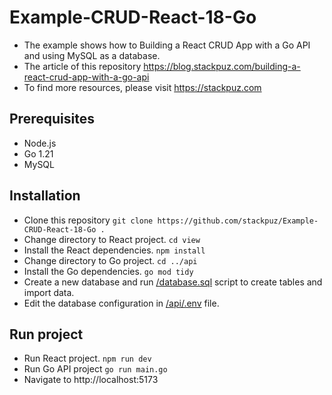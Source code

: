 # Example-CRUD-React-18-Go
- The example shows how to Building a React CRUD App with a Go API and using MySQL as a database.
- The article of this repository https://blog.stackpuz.com/building-a-react-crud-app-with-a-go-api
- To find more resources, please visit https://stackpuz.com

## Prerequisites
- Node.js
- Go 1.21
- MySQL

## Installation
- Clone this repository `git clone https://github.com/stackpuz/Example-CRUD-React-18-Go .`
- Change directory to React project. `cd view`
- Install the React dependencies. `npm install`
- Change directory to Go project. `cd ../api`
- Install the Go dependencies. `go mod tidy`
- Create a new database and run [/database.sql](/database.sql) script to create tables and import data.
- Edit the database configuration in [/api/.env](/api/.env) file.

## Run project

- Run React project. `npm run dev`
- Run Go API project `go run main.go`
- Navigate to http://localhost:5173